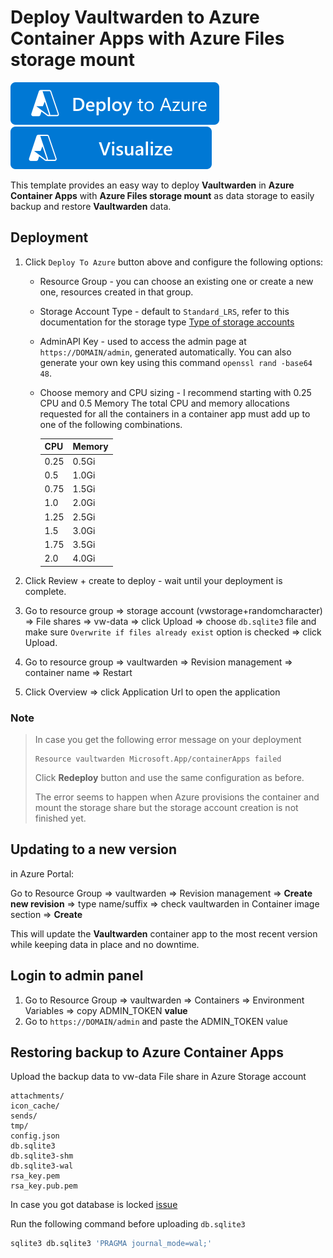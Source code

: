 # Deploy Vaultwarden to Azure Container Apps with Azure Files storage mount


[![Deploy To Azure](https://raw.githubusercontent.com/Azure/azure-quickstart-templates/master/1-CONTRIBUTION-GUIDE/images/deploytoazure.svg?sanitize=true)](https://portal.azure.com/#create/Microsoft.Template/uri/https%3A%2F%2Fraw.githubusercontent.com%2Fadamhnat%2Fvaultwarden-azure%2Fmaster%2Fmain.json)
[![Visualize](https://raw.githubusercontent.com/Azure/azure-quickstart-templates/master/1-CONTRIBUTION-GUIDE/images/visualizebutton.svg?sanitize=true)](http://armviz.io/#/?load=https%3A%2F%2Fraw.githubusercontent.com%2Fadamhnat%2Fvaultwarden-azure%2Fmaster%2Fmain.json)
 
This template provides an easy way to deploy **Vaultwarden** in **Azure Container Apps** with **Azure Files storage mount** as data storage to easily backup and restore **Vaultwarden** data.

## Deployment

1. Click `Deploy To Azure` button above and configure the following options:
   - Resource Group - you can choose an existing one or create a new one, resources created in that group.
   - Storage Account Type - default to `Standard_LRS`, refer to this documentation for the storage type [Type of storage accounts](https://learn.microsoft.com/en-us/azure/storage/common/storage-account-overview#types-of-storage-accounts)
   - AdminAPI Key - used to access the admin page at `https://DOMAIN/admin`, generated automatically. You can also generate your own key using this command `openssl rand -base64 48`.
   - Choose memory and CPU sizing - I recommend starting with 0.25 CPU and 0.5 Memory
The total CPU and memory allocations requested for all the containers in a container app must add up to one of the following combinations.

		| CPU | Memory |
		| --- | --- |
		| 0.25 | 0.5Gi |
		| 0.5 | 1.0Gi |
		| 0.75 | 1.5Gi |
		| 1.0 | 2.0Gi |
		| 1.25 | 2.5Gi |
		| 1.5 | 3.0Gi |
		| 1.75 | 3.5Gi |
		| 2.0 | 4.0Gi |

2. Click Review + create to deploy - wait until your deployment is complete.
3. Go to resource group ⇒ storage account (vwstorage+randomcharacter) ⇒ File shares ⇒ vw-data ⇒ click Upload ⇒ choose `db.sqlite3` file and make sure `Overwrite if files already exist` option is checked ⇒ click Upload.
4. Go to resource group ⇒ vaultwarden ⇒ Revision management ⇒ container name ⇒ Restart
5. Click Overview ⇒ click Application Url to open the application

### Note
> In case you get the following error message on your deployment
> 
> ```
> Resource vaultwarden Microsoft.App/containerApps failed
> ```
> 
> Click **Redeploy** button and use the same configuration as before.
> 
> The error seems to happen when Azure provisions the container and mount the storage share but the storage account creation is not finished yet.


## Updating to a new version

in Azure Portal:

Go to Resource Group ⇒ vaultwarden ⇒ Revision management ⇒ **Create new revision** ⇒ type name/suffix ⇒ check vaultwarden in Container image section ⇒ **Create**

This will update the **Vaultwarden** container app to the most recent version while keeping data in place and no downtime.

## Login to admin panel

1. Go to Resource Group ⇒ vaultwarden ⇒ Containers ⇒ Environment Variables ⇒ copy ADMIN_TOKEN **value**
2. Go to `https://DOMAIN/admin` and paste the ADMIN_TOKEN value
 
## Restoring backup to Azure Container Apps

Upload the backup data to vw-data File share in Azure Storage account

    attachments/
    icon_cache/
    sends/
    tmp/
    config.json
    db.sqlite3
    db.sqlite3-shm
    db.sqlite3-wal
    rsa_key.pem
    rsa_key.pub.pem

In case you got database is locked [issue](https://github.com/adamhnat/vaultwarden-azure/issues/1)

Run the following command before uploading `db.sqlite3`

```sql
sqlite3 db.sqlite3 'PRAGMA journal_mode=wal;'
```